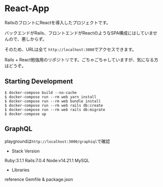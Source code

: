 # React-App

RailsのフロントにReactを導入したプロジェクトです。

バックエンドがRails、フロントエンドがReactのようなSPA構成にはしていませんので、悪しからず。

そのため、URLは全て `http://localhost:3000`でアクセスできます。

Rails + React勉強用のリポジトリです。ごちゃごちゃしていますが、気になる方はどうぞ。

## Starting Development

```cil
$ docker-compose build --no-cache
$ docker-compose run --rm web yarn install
$ docker-compose run --rm web bundle install
$ docker-compose run --rm web rails db:create
$ docker-compose run --rm web rails db:migrate
$ docker-compose up
```

## GraphQL

playgroundは`http://localhost:3000/graphiql`で確認

* Stack Version

Ruby:3.1.1
Rails:7.0.4
Node:v14.21.1
MySQL

* Libraries

reference Gemfile & package.json